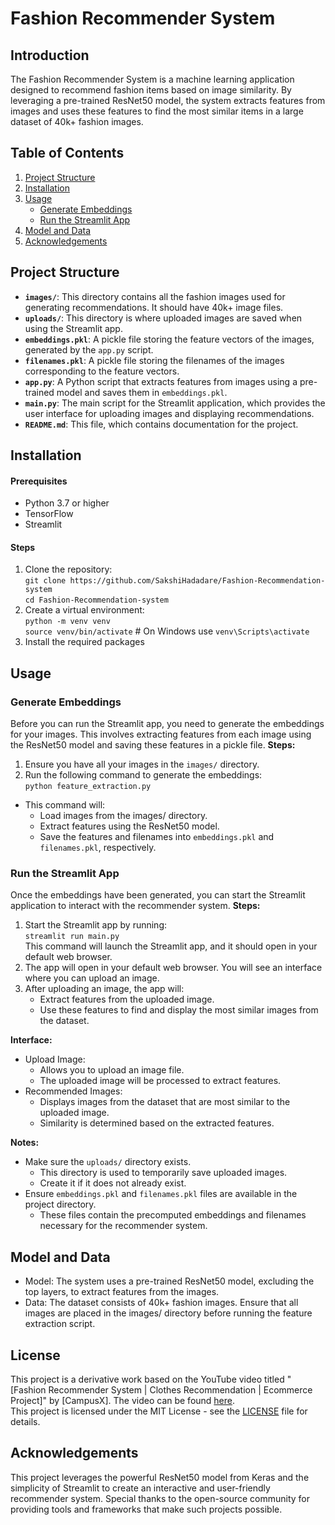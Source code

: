 # Fashion Recommender System
## Introduction
The Fashion Recommender System is a machine learning application designed to recommend fashion items based on image similarity. By leveraging a pre-trained ResNet50 model, the system extracts features from images and uses these features to find the most similar items in a large dataset of 40k+ fashion images.

## Table of Contents
1. [Project Structure](#project-structure)
2. [Installation](#installation)
3. [Usage](#usage)
   - [Generate Embeddings](#generate-embeddings)
   - [Run the Streamlit App](#run-the-streamlit-app)
4. [Model and Data](#model-and-data)
5. [Acknowledgements](#acknowledgements)

## Project Structure
- **`images/`**: This directory contains all the fashion images used for generating recommendations. It should have 40k+ image files.
- **`uploads/`**: This directory is where uploaded images are saved when using the Streamlit app.
- **`embeddings.pkl`**: A pickle file storing the feature vectors of the images, generated by the `app.py` script.
- **`filenames.pkl`**: A pickle file storing the filenames of the images corresponding to the feature vectors.
- **`app.py`**: A Python script that extracts features from images using a pre-trained model and saves them in `embeddings.pkl`.
- **`main.py`**: The main script for the Streamlit application, which provides the user interface for uploading images and displaying recommendations.
- **`README.md`**: This file, which contains documentation for the project.
  
## Installation

#### Prerequisites
- Python 3.7 or higher
- TensorFlow
- Streamlit
#### Steps
1. Clone the repository:  
`git clone https://github.com/SakshiHadadare/Fashion-Recommendation-system`  
`cd Fashion-Recommendation-system`  
2. Create a virtual environment:  
`python -m venv venv`  
`source venv/bin/activate`  # On Windows use `venv\Scripts\activate`
3. Install the required packages

## Usage

### Generate Embeddings
Before you can run the Streamlit app, you need to generate the embeddings for your images. This involves extracting features from each image using the ResNet50 model and saving these features in a pickle file.
**Steps:**
1. Ensure you have all your images in the `images/` directory.
2. Run the following command to generate the embeddings:  
   `python feature_extraction.py`  
- This command will:
  - Load images from the images/ directory.
  - Extract features using the ResNet50 model.
  - Save the features and filenames into `embeddings.pkl` and `filenames.pkl`, respectively.

### Run the Streamlit App
Once the embeddings have been generated, you can start the Streamlit application to interact with the recommender system.
**Steps:**
1. Start the Streamlit app by running:  
   `streamlit run main.py`  
This command will launch the Streamlit app, and it should open in your default web browser.
2. The app will open in your default web browser. You will see an interface where you can upload an image.
3. After uploading an image, the app will:
   - Extract features from the uploaded image.
   - Use these features to find and display the most similar images from the dataset.

**Interface:**
- Upload Image:
  - Allows you to upload an image file.
  - The uploaded image will be processed to extract features.
- Recommended Images:
  - Displays images from the dataset that are most similar to the uploaded image.
  - Similarity is determined based on the extracted features.

**Notes:**
- Make sure the `uploads/` directory exists.
  - This directory is used to temporarily save uploaded images.
  - Create it if it does not already exist.
- Ensure `embeddings.pkl` and `filenames.pkl` files are available in the project directory.
  - These files contain the precomputed embeddings and filenames necessary for the recommender system.

## Model and Data
- Model: The system uses a pre-trained ResNet50 model, excluding the top layers, to extract features from the images.
- Data: The dataset consists of 40k+ fashion images. Ensure that all images are placed in the images/ directory before running the feature extraction script.

## License
This project is a derivative work based on the YouTube video titled "[Fashion Recommender System | Clothes Recommendation | Ecommerce Project]" by [CampusX]. The video can be found [here](https://youtu.be/xanJe6e8Xuw?si=pgxuar_wmbpVsDIE).  
This project is licensed under the MIT License - see the [LICENSE](LICENSE) file for details.

## Acknowledgements
This project leverages the powerful ResNet50 model from Keras and the simplicity of Streamlit to create an interactive and user-friendly recommender system. Special thanks to the open-source community for providing tools and frameworks that make such projects possible.
